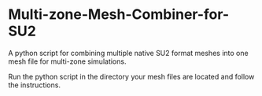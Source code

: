 # Multi-zone-Mesh-Combiner-for-SU2
A python script for combining multiple native SU2 format meshes into one mesh file for multi-zone simulations.

Run the python script in the directory your mesh files are located and follow the instructions.
